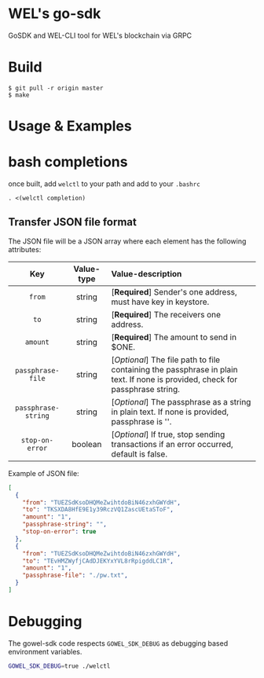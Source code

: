 # WEL's go-sdk

GoSDK and WEL-CLI tool for WEL's blockchain via GRPC

# Build


```
$ git pull -r origin master
$ make
```

# Usage & Examples

# bash completions

once built, add `welctl` to your path and add to your `.bashrc`

```
. <(welctl completion)
```

## Transfer JSON file format
The JSON file will be a JSON array where each element has the following attributes:

| Key                 | Value-type | Value-description|
| :------------------:|:----------:| :----------------|
| `from`              | string     | [**Required**] Sender's one address, must have key in keystore. |
| `to`                | string     | [**Required**] The receivers one address. |
| `amount`            | string     | [**Required**] The amount to send in $ONE. |
| `passphrase-file`   | string     | [*Optional*] The file path to file containing the passphrase in plain text. If none is provided, check for passphrase string. |
| `passphrase-string` | string     | [*Optional*] The passphrase as a string in plain text. If none is provided, passphrase is ''. |
| `stop-on-error`     | boolean    | [*Optional*] If true, stop sending transactions if an error occurred, default is false. |

Example of JSON file:

```json
[
  {
    "from": "TUEZSdKsoDHQMeZwihtdoBiN46zxhGWYdH",
    "to": "TKSXDA8HfE9E1y39RczVQ1ZascUEtaSToF",
    "amount": "1",
    "passphrase-string": "",
    "stop-on-error": true
  },
  {
    "from": "TUEZSdKsoDHQMeZwihtdoBiN46zxhGWYdH",
    "to": "TEvHMZWyfjCAdDJEKYxYVL8rRpigddLC1R",
    "amount": "1",
    "passphrase-file": "./pw.txt",
  }
]
```


# Debugging

The gowel-sdk code respects `GOWEL_SDK_DEBUG` as debugging
based environment variables.

```bash
GOWEL_SDK_DEBUG=true ./welctl
```
